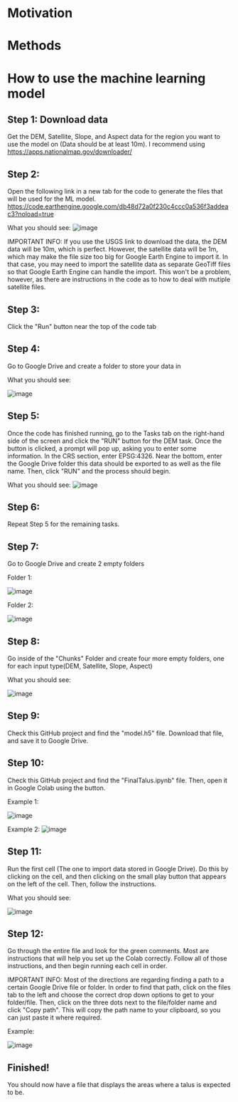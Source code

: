 # Motivation

# Methods

# How to use the machine learning model

## Step 1: Download data
Get the DEM, Satellite, Slope, and Aspect data for the region you want to use the model on (Data should be at least 10m). I recommend using https://apps.nationalmap.gov/downloader/

## Step 2: 
Open the following link in a new tab for the code to generate the files that will be used for the ML model. https://code.earthengine.google.com/db48d72a0f230c4ccc0a536f3addeac3?noload=true

What you should see:
![image](https://user-images.githubusercontent.com/104661603/189474192-7d69fa3e-4f09-4da3-a9c6-9fde4da6054e.png)

IMPORTANT INFO: If you use the USGS link to download the data, the DEM data will be 10m, which is perfect. However, the satellite data will be 1m, which may make the file size too big for Google Earth Engine to import it. In that case, you may need to import the satellite data as separate GeoTiff files so that Google Earth Engine can handle the import. This won't be a problem, however, as there are instructions in the code as to how to deal with mutiple satellite files.

## Step 3: 
Click the "Run" button near the top of the code tab

## Step 4:
Go to Google Drive and create a folder to store your data in

What you should see:

![image](https://user-images.githubusercontent.com/104661603/189474428-b9e38c6c-bfe5-4213-b6a5-0d7601604759.png)

## Step 5: 
Once the code has finished running, go to the Tasks tab on the right-hand side of the screen and click the "RUN" button for the DEM task. Once the button is clicked, a prompt will pop up, asking you to enter some information. In the CRS section, enter EPSG:4326. Near the bottom, enter the Google Drive folder this data should be exported to as well as the file name. Then, click "RUN" and the process should begin.

What you should see:
![image](https://user-images.githubusercontent.com/104661603/189474466-6e160ff6-d078-43e7-9cb4-39313002398b.png)

## Step 6: 
Repeat Step 5 for the remaining tasks.

## Step 7:
Go to Google Drive and create 2 empty folders

Folder 1:

![image](https://user-images.githubusercontent.com/104661603/189474599-c58b5149-e2c1-44cb-b671-03403ab1be8d.png)


Folder 2:

![image](https://user-images.githubusercontent.com/104661603/189474606-999cf6c4-cb7d-48b7-8493-417c26b80f07.png)

## Step 8:
Go inside of the "Chunks" Folder and create four more empty folders, one for each input type(DEM, Satellite, Slope, Aspect)

What you should see:

![image](https://user-images.githubusercontent.com/104661603/189474730-fbf0e2f3-7553-46d7-bb6f-7da8e4498e50.png)

## Step 9:
Check this GitHub project and find the "model.h5" file. Download that file, and save it to Google Drive.

## Step 10:
Check this GitHub project and find the "FinalTalus.ipynb" file. Then, open it in Google Colab using the button.

Example 1:

![image](https://user-images.githubusercontent.com/104661603/189475166-ef1424a3-53a6-420d-9def-8dde339c801a.png)


Example 2:
![image](https://user-images.githubusercontent.com/104661603/189474895-3c889c88-8d9d-4a8d-aa44-85d6f8a4d9b5.png)

## Step 11:
Run the first cell (The one to import data stored in Google Drive). Do this by clicking on the cell, and then clicking on the small play button that appears on the left of the cell. Then, follow the instructions.

What you should see:

![image](https://user-images.githubusercontent.com/104661603/189475018-9116b243-3376-4b11-b9ea-df9f71c673ad.png)

## Step 12:
Go through the entire file and look for the green comments. Most are instructions that will help you set up the Colab correctly. Follow all of those instructions, and then begin running each cell in order.

IMPORTANT INFO: Most of the directions are regarding finding a path to a certain Google Drive file or folder. In order to find that path, click on the files tab to the left and choose the correct drop down options to get to your folder/file. Then, click on the three dots next to the file/folder name and click "Copy path". This will copy the path name to your clipboard, so you can just paste it where required.

Example:

![image](https://user-images.githubusercontent.com/104661603/189475378-23281fc5-7a90-4041-9fda-f96988d0aeb4.png)

## Finished!
You should now have a file that displays the areas where a talus is expected to be.
